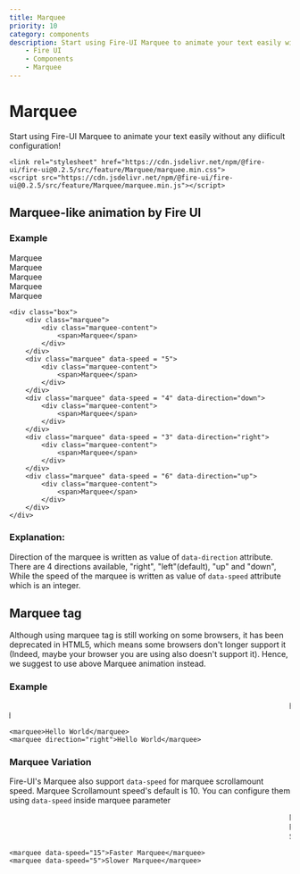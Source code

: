 ```yaml
---
title: Marquee
priority: 10
category: components
description: Start using Fire-UI Marquee to animate your text easily with easy configuration!
    - Fire UI
    - Components
    - Marquee
---
```

# Marquee
Start using Fire-UI Marquee to animate your text easily without any diificult configuration!
```
<link rel="stylesheet" href="https://cdn.jsdelivr.net/npm/@fire-ui/fire-ui@0.2.5/src/feature/Marquee/marquee.min.css">
<script src="https://cdn.jsdelivr.net/npm/@fire-ui/fire-ui@0.2.5/src/feature/Marquee/marquee.min.js"></script>
```

<div class="division">

## Marquee-like animation by Fire UI

### Example
<div class="box">
    <div class="marquee">
        <div class="marquee-content">
            <span>Marquee</span>
        </div>
    </div>
    <div class="marquee" data-speed = "5">
        <div class="marquee-content">
            <span>Marquee</span>
        </div>
    </div>
    <div class="marquee" data-speed = "4" data-direction="down">
        <div class="marquee-content">
            <span>Marquee</span>
        </div>
    </div>
    <div class="marquee" data-speed = "3" data-direction="right">
        <div class="marquee-content">
            <span>Marquee</span>
        </div>
    </div>
    <div class="marquee" data-speed = "6" data-direction="up">
        <div class="marquee-content">
            <span>Marquee</span>
        </div>
    </div>
</div>

```
<div class="box">
    <div class="marquee">
        <div class="marquee-content">
            <span>Marquee</span>
        </div>
    </div>
    <div class="marquee" data-speed = "5">
        <div class="marquee-content">
            <span>Marquee</span>
        </div>
    </div>
    <div class="marquee" data-speed = "4" data-direction="down">
        <div class="marquee-content">
            <span>Marquee</span>
        </div>
    </div>
    <div class="marquee" data-speed = "3" data-direction="right">
        <div class="marquee-content">
            <span>Marquee</span>
        </div>
    </div>
    <div class="marquee" data-speed = "6" data-direction="up">
        <div class="marquee-content">
            <span>Marquee</span>
        </div>
    </div>
</div>
```

### Explanation:
Direction of the marquee is written as value of `data-direction` attribute. There are 4 directions available, "right", "left"(default), "up" and "down", While the speed of the marquee is written as value of `data-speed` attribute which is an integer.

</div>

## Marquee tag
Although using marquee tag is still working on some browsers, it has been deprecated in HTML5, which means some browsers don't longer support it (Indeed, maybe your browser you are using also doesn't support it). Hence, we suggest to use above Marquee animation instead.

<div class="division">

### Example
<div class="box">
    <marquee>Hello World</marquee>
    <marquee direction="right">Hello World</marquee>
</div>

```
<marquee>Hello World</marquee>
<marquee direction="right">Hello World</marquee>
```

</div>

<div class="division">

### Marquee Variation
Fire-UI's Marquee also support `data-speed` for marquee scrollamount speed. Marquee Scrollamount speed's default is 10. You can configure them using `data-speed` inside marquee parameter

<div class="box">
    <marquee>Normal Marquee</marquee>
    <marquee data-speed="15">Faster Marquee</marquee>
    <marquee data-speed="5">Slower Marquee</marquee>
</div>

```
<marquee data-speed="15">Faster Marquee</marquee>
<marquee data-speed="5">Slower Marquee</marquee>
```

</div>